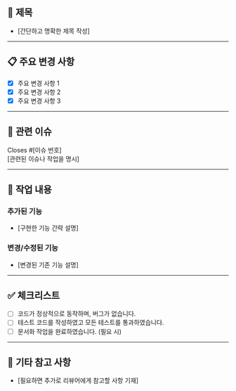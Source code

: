 ## 📌 제목
- [간단하고 명확한 제목 작성]

---

## 📋 주요 변경 사항
- [x] 주요 변경 사항 1
- [x] 주요 변경 사항 2
- [x] 주요 변경 사항 3

---

## 🔗 관련 이슈
Closes #[이슈 번호]  
[관련된 이슈나 작업을 명시]

---

## 📂 작업 내용
### 추가된 기능
- [구현한 기능 간략 설명]
### 변경/수정된 기능
- [변경된 기존 기능 설명]

---

## ✅ 체크리스트
- [ ] 코드가 정상적으로 동작하며, 버그가 없습니다.
- [ ] 테스트 코드를 작성하였고 모든 테스트를 통과하였습니다.
- [ ] 문서화 작업을 완료하였습니다. (필요 시)

---

## 💬 기타 참고 사항
- [필요하면 추가로 리뷰어에게 참고할 사항 기재]
